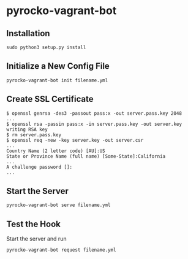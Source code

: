 # pyrocko-vagrant-bot


## Installation

```
sudo python3 setup.py install
```

## Initialize a New Config File

```
pyrocko-vagrant-bot init filename.yml
```

## Create SSL Certificate

```
$ openssl genrsa -des3 -passout pass:x -out server.pass.key 2048
...
$ openssl rsa -passin pass:x -in server.pass.key -out server.key
writing RSA key
$ rm server.pass.key
$ openssl req -new -key server.key -out server.csr
...
Country Name (2 letter code) [AU]:US
State or Province Name (full name) [Some-State]:California
...
A challenge password []:
...

```

## Start the Server

```
pyrocko-vagrant-bot serve filename.yml
```


## Test the Hook

Start the server and run

```
pyrocko-vagrant-bot request filename.yml
```
